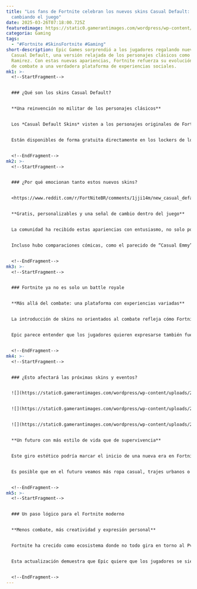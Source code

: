 ```yaml
---
title: "Los fans de Fortnite celebran los nuevos skins Casual Default: así está
  cambiando el juego"
date: 2025-03-26T07:18:00.725Z
featuredimage: https://static0.gamerantimages.com/wordpress/wp-content/uploads/2025/03/fortnite-default.jpg?q=70&fit=crop&w=1140&h=&dpr=1
categoria: Gaming
tags:
  - "#Fortnite #SkinsFortnite #Gaming"
short-description: Epic Games sorprendió a los jugadores regalando nuevos skins
  Casual Default, una versión relajada de los personajes clásicos como Jonesy y
  Ramirez. Con estas nuevas apariencias, Fortnite refuerza su evolución de juego
  de combate a una verdadera plataforma de experiencias sociales.
mk1: >-
  <!--StartFragment-->


  ### ¿Qué son los skins Casual Default?


  **Una reinvención no militar de los personajes clásicos**


  Los *Casual Default Skins* visten a los personajes originales de Fortnite con ropa sencilla y moderna: suéteres a rayas azules, pantalones beige y zapatillas negras. Esta nueva estética rompe completamente con los antiguos atuendos de estilo militar y refleja un cambio importante en la visión del juego.


  Están disponibles de forma gratuita directamente en los lockers de los jugadores, lo que ha generado una oleada de reacciones positivas por parte de la comunidad.


  <!--EndFragment-->
mk2: >-
  <!--StartFragment-->


  ### ¿Por qué emocionan tanto estos nuevos skins?


  <https://www.reddit.com/r/FortNiteBR/comments/1jji14m/new_casual_default_skins_these_are_free_in_your/?embed_host_url=https://gamerant.com/fortnite-new-casual-default-skins-praise/&rdt=56315>


  **Gratis, personalizables y una señal de cambio dentro del juego**


  La comunidad ha recibido estas apariencias con entusiasmo, no solo por ser gratuitas, sino también por ofrecer una mayor variedad estética sin depender de colaboraciones externas. Los fans las apodaron "casual defaults", y celebran poder elegir entre más versiones de los personajes base del juego.


  Incluso hubo comparaciones cómicas, como el parecido de “Casual Emmy” con Claire Dunphy de *Modern Family*, mostrando cómo estas skins conectan con los jugadores a nivel cultural.


  <!--EndFragment-->
mk3: >-
  <!--StartFragment-->


  ### Fortnite ya no es solo un battle royale


  **Más allá del combate: una plataforma con experiencias variadas**


  La introducción de skins no orientados al combate refleja cómo Fortnite se ha expandido. Desde modos musicales y carreras hasta experiencias narrativas y simuladores sociales, el juego ha dejado de ser exclusivamente un battle royale.


  Epic parece entender que los jugadores quieren expresarse también fuera del contexto de combate. Vestir a los personajes como si estuvieran en su día libre les da ese espacio de libertad.


  <!--EndFragment-->
mk4: >-
  <!--StartFragment-->


  ### ¿Esto afectará las próximas skins y eventos?


  ![](https://static0.gamerantimages.com/wordpress/wp-content/uploads/2025/03/fortnite-festival-characters.jpg?q=49&fit=crop&w=750&h=422&dpr=2)


  ![](https://static0.gamerantimages.com/wordpress/wp-content/uploads/2025/03/fortnite-og-season-3-6.jpg?q=49&fit=crop&w=750&h=422&dpr=2)


  ![](https://static0.gamerantimages.com/wordpress/wp-content/uploads/2025/03/fortnite-og-season-3-3.jpg?q=49&fit=crop&w=750&h=422&dpr=2)


  **Un futuro con más estilo de vida que de supervivencia**


  Este giro estético podría marcar el inicio de una nueva era en Fortnite: skins enfocados en entornos cotidianos, colaboraciones menos bélicas y más contenido personalizable.


  Es posible que en el futuro veamos más ropa casual, trajes urbanos o atuendos temáticos que respondan a los distintos modos de juego: moda, exploración o socialización.


  <!--EndFragment-->
mk5: >-
  <!--StartFragment-->


  ### Un paso lógico para el Fortnite moderno


  **Menos combate, más creatividad y expresión personal**


  Fortnite ha crecido como ecosistema donde no todo gira en torno al PvP. Los *Casual Default Skins* son parte de esa transformación. Ahora no solo puedes ser quien lucha por el Victory Royale, sino también quien simplemente explora, crea o se reúne con amigos.


  Esta actualización demuestra que Epic quiere que los jugadores se sientan parte de un mundo más amplio. Y lo mejor: ¡con estilo!


  <!--EndFragment-->
---
```

